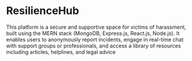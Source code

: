# ResilienceHub
This platform is a secure and supportive space for victims of harassment, built using the MERN stack (MongoDB, Express.js, React.js, Node.js). It enables users to anonymously report incidents, engage in real-time chat with support groups or professionals, and access a library of resources including articles, helplines, and legal advice
